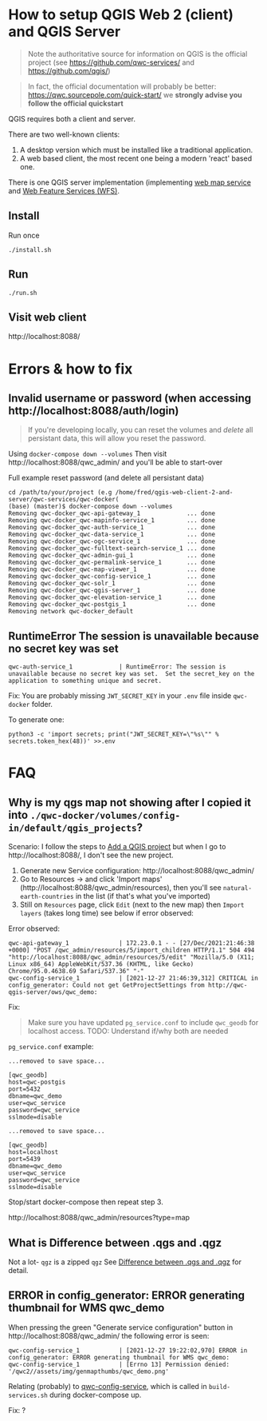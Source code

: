 # How to setup QGIS Web 2 (client) and QGIS Server

> Note the authoritative source for information on QGIS is the official project (see https://github.com/qwc-services/ and https://github.com/qgis/)

> In fact, the official documentation will probably be better: https://qwc.sourcepole.com/quick-start/ we **strongly advise you follow the official quickstart**

QGIS requires both a client and server.

There are two well-known clients: 

1. A desktop version which must be installed like a traditional application.
2. A web based client, the most recent one being a modern 'react' based one.

There is one QGIS server implementation (implementing [web map service](https://en.wikipedia.org/wiki/Web_Map_Service) and [Web Feature Services (WFS)](https://en.wikipedia.org/wiki/Web_Feature_Service).

## Install
Run once
```
./install.sh
```

## Run

```
./run.sh
```

## Visit web client

http://localhost:8088/

# Errors & how to fix

## Invalid username or password (when accessing http://localhost:8088/auth/login)

> If you're developing locally, you can reset the volumes and *delete* 
  all persistant data, this will allow you reset the password.

Using `docker-compose down --volumes`
Then visit http://localhost:8088/qwc_admin/ and you'll be able to start-over

Full example reset password (and delete all persistant data)
```
cd /path/to/your/project (e.g /home/fred/qgis-web-client-2-and-server/qwc-services/qwc-docker(
(base) (master)$ docker-compose down --volumes 
Removing qwc-docker_qwc-api-gateway_1             ... done
Removing qwc-docker_qwc-mapinfo-service_1         ... done
Removing qwc-docker_qwc-auth-service_1            ... done
Removing qwc-docker_qwc-data-service_1            ... done
Removing qwc-docker_qwc-ogc-service_1             ... done
Removing qwc-docker_qwc-fulltext-search-service_1 ... done
Removing qwc-docker_qwc-admin-gui_1               ... done
Removing qwc-docker_qwc-permalink-service_1       ... done
Removing qwc-docker_qwc-map-viewer_1              ... done
Removing qwc-docker_qwc-config-service_1          ... done
Removing qwc-docker_qwc-solr_1                    ... done
Removing qwc-docker_qwc-qgis-server_1             ... done
Removing qwc-docker_qwc-elevation-service_1       ... done
Removing qwc-docker_qwc-postgis_1                 ... done
Removing network qwc-docker_default
```


## RuntimeError The session is unavailable because no secret key was set
```
qwc-auth-service_1             | RuntimeError: The session is unavailable because no secret key was set.  Set the secret_key on the application to something unique and secret.
```

Fix: You are probably missing `JWT_SECRET_KEY` in your `.env` file inside `qwc-docker` folder.

To generate one:
```
python3 -c 'import secrets; print("JWT_SECRET_KEY=\"%s\"" % secrets.token_hex(48))' >>.env
```

# FAQ

## Why is my qgs map not showing after I copied it into `./qwc-docker/volumes/config-in/default/qgis_projects`?

Scenario: I follow the steps to [Add a QGIS project](https://qwc.sourcepole.com/quick-start/#add-a-qgis-project) but when I go to http://localhost:8088/, I don't see the new project.


1. Generate new Service configuration: http://localhost:8088/qwc_admin/
2. Go to Resources -> and click 'Import maps' (http://localhost:8088/qwc_admin/resources), then you'll see `natural-earth-countries` in the list (if that's what you've imported)
3. Still on `Resources` page, click `Edit` (next to the new map) then `Import layers` (takes long time) see below if error observed:

Error observed:
```
qwc-api-gateway_1              | 172.23.0.1 - - [27/Dec/2021:21:46:38 +0000] "POST /qwc_admin/resources/5/import_children HTTP/1.1" 504 494 "http://localhost:8088/qwc_admin/resources/5/edit" "Mozilla/5.0 (X11; Linux x86_64) AppleWebKit/537.36 (KHTML, like Gecko) Chrome/95.0.4638.69 Safari/537.36" "-"
qwc-config-service_1           | [2021-12-27 21:46:39,312] CRITICAL in config_generator: Could not get GetProjectSettings from http://qwc-qgis-server/ows/qwc_demo:
```

Fix:

> Make sure you have updated `pg_service.conf` to include `qwc_geodb` for localhost access.
  TODO: Understand if/why both are needed


`pg_service.conf` example:
```
...removed to save space...

[qwc_geodb]
host=qwc-postgis
port=5432
dbname=qwc_demo
user=qwc_service
password=qwc_service
sslmode=disable

...removed to save space...

[qwc_geodb]
host=localhost
port=5439
dbname=qwc_demo
user=qwc_service
password=qwc_service
sslmode=disable
```
Stop/start docker-compose then repeat step 3.


http://localhost:8088/qwc_admin/resources?type=map

## What is Difference between .qgs and .qgz

Not a lot- `qgz` is a zipped `qgz`
See [Difference between .qgs and .qgz](https://gis.stackexchange.com/questions/333489/difference-between-qgs-and-qgz) for detail.

## ERROR in config_generator: ERROR generating thumbnail for WMS qwc_demo

When pressing the green "Generate service configuration" button in http://localhost:8088/qwc_admin/
the following error is seen:

```
qwc-config-service_1           | [2021-12-27 19:22:02,970] ERROR in config_generator: ERROR generating thumbnail for WMS qwc_demo:
qwc-config-service_1           | [Errno 13] Permission denied: '/qwc2//assets/img/genmapthumbs/qwc_demo.png'
```
Relating (probably) to [qwc-config-service](https://github.com/qwc-services/qwc-config-service), which is
called in `build-services.sh` during docker-compose up.

Fix: ?
